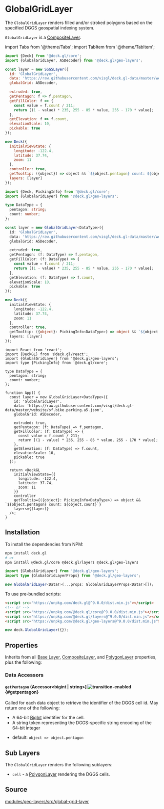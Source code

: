 # GlobalGridLayer

<!--
import {GlobalGridLayerDemo} from '@site/src/doc-demos/geo-layers';
<GlobalGridLayerDemo />
-->

The `GlobalGridLayer` renders filled and/or stroked polygons based on the specified DGGS geospatial indexing system.

`GlobalGridLayer` is a [CompositeLayer](https://deck.gl/docs/api-reference/core/composite-layer).


import Tabs from '@theme/Tabs';
import TabItem from '@theme/TabItem';

<Tabs groupId="language">
  <TabItem value="js" label="JavaScript">

```js
import {Deck} from '@deck.gl/core';
import {GlobalGridLayer, A5Decoder} from '@deck.gl/geo-layers';

const layer = new SGGSLayer({
  id: 'GlobalGridLayer',
  data: 'https://raw.githubusercontent.com/visgl/deck.gl-data/master/website/sf.bike.parking.a5.json',
  globalGrid: A5Decoder,

  extruded: true,
  getPentagon: f => f.pentagon,
  getFillColor: f => {
    const value = f.count / 211;
    return [(1 - value) * 235, 255 - 85 * value, 255 - 170 * value];
  },
  getElevation: f => f.count,
  elevationScale: 10,
  pickable: true
});

new Deck({
  initialViewState: {
    longitude: -122.4,
    latitude: 37.74,
    zoom: 11
  },
  controller: true,
  getTooltip: ({object}) => object && `${object.pentagon} count: ${object.count}`,
  layers: [layer]
});
```

  </TabItem>
  <TabItem value="ts" label="TypeScript">

```ts
import {Deck, PickingInfo} from '@deck.gl/core';
import {GlobalGridLayer} from '@deck.gl/geo-layers';

type DataType = {
  pentagon: string;
  count: number;
};

const layer = new GlobalGridLayer<DataType>({
  id: 'GlobalGridLayer',
  data: 'https://raw.githubusercontent.com/visgl/deck.gl-data/master/website/sf.bike.parking.a5.json',
  globalGrid: A5Decoder,

  extruded: true,
  getPentagon: (f: DataType) => f.pentagon,
  getFillColor: (f: DataType) => {
    const value = f.count / 211;
    return [(1 - value) * 235, 255 - 85 * value, 255 - 170 * value];
  },
  getElevation: (f: DataType) => f.count,
  elevationScale: 10,
  pickable: true
});

new Deck({
  initialViewState: {
    longitude: -122.4,
    latitude: 37.74,
    zoom: 11
  },
  controller: true,
  getTooltip: ({object}: PickingInfo<DataType>) => object && `${object.pentagon} count: ${object.count}`,
  layers: [layer]
});
```

  </TabItem>
  <TabItem value="react" label="React">

```tsx
import React from 'react';
import {DeckGL} from '@deck.gl/react';
import {GlobalGridLayer} from '@deck.gl/geo-layers';
import type {PickingInfo} from '@deck.gl/core';

type DataType = {
  pentagon: string;
  count: number;
};

function App() {
  const layer = new GlobalGridLayer<DataType>({
    id: 'GlobalGridLayer',
    data: 'https://raw.githubusercontent.com/visgl/deck.gl-data/master/website/sf.bike.parking.a5.json',
    globalGrid: A5Decoder,

    extruded: true,
    getPentagon: (f: DataType) => f.pentagon,
    getFillColor: (f: DataType) => {
      const value = f.count / 211;
      return [(1 - value) * 235, 255 - 85 * value, 255 - 170 * value];
    },
    getElevation: (f: DataType) => f.count,
    elevationScale: 10,
    pickable: true
  });

  return <DeckGL
    initialViewState={{
      longitude: -122.4,
      latitude: 37.74,
      zoom: 11
    }}
    controller
    getTooltip={({object}: PickingInfo<DataType>) => object && `${object.pentagon} count: ${object.count}`}
    layers={[layer]}
  />;
}
```

  </TabItem>
</Tabs>


## Installation

To install the dependencies from NPM:

```bash
npm install deck.gl
# or
npm install @deck.gl/core @deck.gl/layers @deck.gl/geo-layers
```

```ts
import {GlobalGridLayer} from '@deck.gl/geo-layers';
import type {GlobalGridLayerProps} from '@deck.gl/geo-layers';

new GlobalGridLayer<DataT>(...props: GlobalGridLayerProps<DataT>[]);
```

To use pre-bundled scripts:

```html
<script src="https://unpkg.com/deck.gl@^9.0.0/dist.min.js"></script>
<!-- or -->
<script src="https://unpkg.com/@deck.gl/core@^9.0.0/dist.min.js"></script>
<script src="https://unpkg.com/@deck.gl/layers@^9.0.0/dist.min.js"></script>
<script src="https://unpkg.com/@deck.gl/geo-layers@^9.0.0/dist.min.js"></script>
```

```js
new deck.GlobalGridLayer({});
```


## Properties




Inherits from all [Base Layer](https://deck.gl/docs/api-reference/core/layer), [CompositeLayer](https://deck.gl/docs/api-reference/core/composite-layer), and [PolygonLayer](https://deck.gl/docs/api-reference/layers/polygon-layer) properties, plus the following:

### Data Accessors

#### `getPentagon` (Accessor&lt;bigint | string&gt;] ![transition-enabled](https://img.shields.io/badge/transition-enabled-green.svg?style=flat-square") {#getpentagon}

Called for each data object to retrieve the identifier of the DGGS cell id.  May return one of the following:

- A 64-bit [BigInt](https://developer.mozilla.org/en-US/docs/Web/JavaScript/Reference/Global_Objects/BigInt) identifier for the cell.
- A string token representing the DGGS-specific string encoding of the 64-bit integer


* default: `object => object.pentagon`


## Sub Layers

The `GlobalGridLayer` renders the following sublayers:

* `cell` - a [PolygonLayer](https://deck.gl/docs/api-reference/layers/polygon-layer) rendering the DGGS cells.


## Source

[modules/geo-layers/src/global-grid-layer](https://github.com/visgl/deck.gl/tree/master/modules/geo-layers/src/global-grid-layer)
